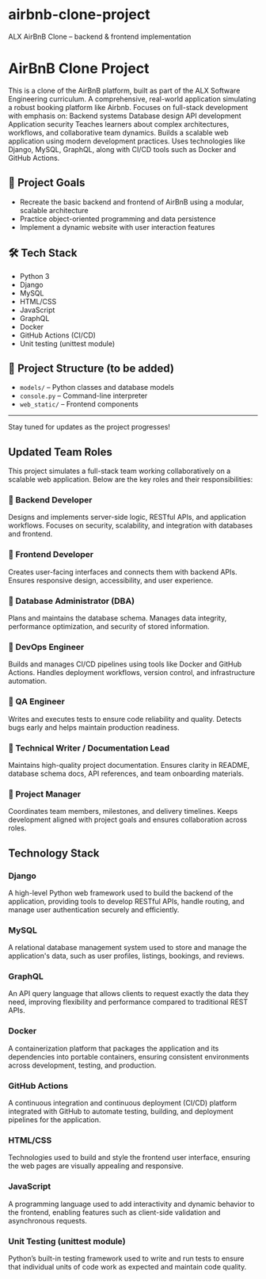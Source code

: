 # airbnb-clone-project
ALX AirBnB Clone – backend &amp; frontend implementation
# AirBnB Clone Project
This is a clone of the AirBnB platform, built as part of the ALX Software Engineering curriculum.
A comprehensive, real-world application simulating a robust booking platform like Airbnb.
Focuses on full-stack development with emphasis on:
Backend systems
Database design
API development
Application security
Teaches learners about complex architectures, workflows, and collaborative team dynamics.
Builds a scalable web application using modern development practices.
Uses technologies like Django, MySQL, GraphQL, along with CI/CD tools such as Docker and GitHub Actions.

## 🚀 Project Goals

- Recreate the basic backend and frontend of AirBnB using a modular, scalable architecture
- Practice object-oriented programming and data persistence
- Implement a dynamic website with user interaction features

## 🛠️ Tech Stack

- Python 3  
- Django  
- MySQL  
- HTML/CSS  
- JavaScript  
- GraphQL  
- Docker  
- GitHub Actions (CI/CD)  
- Unit testing (unittest module)


## 📁 Project Structure (to be added)

- `models/` – Python classes and database models
- `console.py` – Command-line interpreter
- `web_static/` – Frontend components

---

Stay tuned for updates as the project progresses!

## Updated Team Roles

This project simulates a full-stack team working collaboratively on a scalable web application. Below are the key roles and their responsibilities:

### 🔹 Backend Developer
Designs and implements server-side logic, RESTful APIs, and application workflows. Focuses on security, scalability, and integration with databases and frontend.

### 🔹 Frontend Developer
Creates user-facing interfaces and connects them with backend APIs. Ensures responsive design, accessibility, and user experience.

### 🔹 Database Administrator (DBA)
Plans and maintains the database schema. Manages data integrity, performance optimization, and security of stored information.

### 🔹 DevOps Engineer
Builds and manages CI/CD pipelines using tools like Docker and GitHub Actions. Handles deployment workflows, version control, and infrastructure automation.

### 🔹 QA Engineer
Writes and executes tests to ensure code reliability and quality. Detects bugs early and helps maintain production readiness.

### 🔹 Technical Writer / Documentation Lead
Maintains high-quality project documentation. Ensures clarity in README, database schema docs, API references, and team onboarding materials.

### 🔹 Project Manager
Coordinates team members, milestones, and delivery timelines. Keeps development aligned with project goals and ensures collaboration across roles.

## Technology Stack

### Django  
A high-level Python web framework used to build the backend of the application, providing tools to develop RESTful APIs, handle routing, and manage user authentication securely and efficiently.

### MySQL  
A relational database management system used to store and manage the application's data, such as user profiles, listings, bookings, and reviews.

### GraphQL  
An API query language that allows clients to request exactly the data they need, improving flexibility and performance compared to traditional REST APIs.

### Docker  
A containerization platform that packages the application and its dependencies into portable containers, ensuring consistent environments across development, testing, and production.

### GitHub Actions  
A continuous integration and continuous deployment (CI/CD) platform integrated with GitHub to automate testing, building, and deployment pipelines for the application.

### HTML/CSS  
Technologies used to build and style the frontend user interface, ensuring the web pages are visually appealing and responsive.

### JavaScript  
A programming language used to add interactivity and dynamic behavior to the frontend, enabling features such as client-side validation and asynchronous requests.

### Unit Testing (unittest module)  
Python’s built-in testing framework used to write and run tests to ensure that individual units of code work as expected and maintain code quality.
